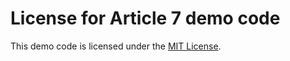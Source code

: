 # License for Article 7 demo code

This demo code is licensed under the [MIT License](https://github.com/delphidabbler/article-demos/blob/master/MIT-License.md).
